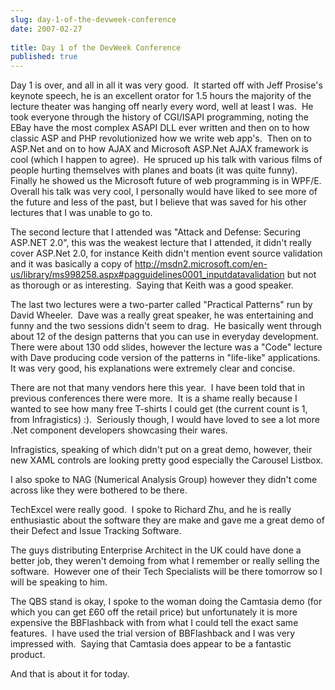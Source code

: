 ```yaml
---
slug: day-1-of-the-devweek-conference
date: 2007-02-27
 
title: Day 1 of the DevWeek Conference
published: true
---
```

<p>Day 1 is over, and all in all it was very good.  It started off with Jeff Prosise's keynote speech, he is an excellent orator for 1.5 hours the majority of the lecture theater was hanging off nearly every word, well at least I was.  He took everyone through the history of CGI/ISAPI programming, noting the EBay have the most complex ASAPI DLL ever written and then on to how classic ASP and PHP revolutionized how we write web app's.  Then on to ASP.Net and on to how AJAX and Microsoft ASP.Net AJAX framework is cool (which I happen to agree).  He spruced up his talk with various films of people hurting themselves with planes and boats (it was quite funny).  Finally he showed us the Microsoft future of web programming is in WPF/E.  Overall his talk was very cool, I personally would have liked to see more of the future and less of the past, but I believe that was saved for his other lectures that I was unable to go to.</p> <p>The second lecture that I attended was "Attack and Defense: Securing ASP.NET 2.0", this was the weakest lecture that I attended, it didn't really cover ASP.Net 2.0, for instance Keith didn't mention event source validation and it was basically a copy of <a href="http://msdn2.microsoft.com/en-us/library/ms998258.aspx#pagguidelines0001_inputdatavalidation" title="http://msdn2.microsoft.com/en-us/library/ms998258.aspx#pagguidelines0001_inputdatavalidation">http://msdn2.microsoft.com/en-us/library/ms998258.aspx#pagguidelines0001_inputdatavalidation</a> but not as thorough or as interesting.  Saying that Keith was a good speaker.</p> <p>The last two lectures were a two-parter called "Practical Patterns" run by David Wheeler.  Dave was a really great speaker, he was entertaining and funny and the two sessions didn't seem to drag.  He basically went through about 12 of the design patterns that you can use in everyday development.  There were about 130 odd slides, however the lecture was a "Code" lecture with Dave producing code version of the patterns in "life-like" applications.  It was very good, his explanations were extremely clear and concise.</p> <p>There are not that many vendors here this year.  I have been told that in previous conferences there were more.  It is a shame really because I wanted to see how many free T-shirts I could get (the current count is 1, from Infragistics) :).  Seriously though, I would have loved to see a lot more .Net component developers showcasing their wares.</p> <p>Infragistics, speaking of which didn't put on a great demo, however, their new XAML controls are looking pretty good especially the Carousel Listbox.</p> <p>I also spoke to NAG (Numerical Analysis Group) however they didn't come across like they were bothered to be there.</p> <p>TechExcel were really good.  I spoke to Richard Zhu, and he is really enthusiastic about the software they are make and gave me a great demo of their Defect and Issue Tracking Software.</p> <p>The guys distributing Enterprise Architect in the UK could have done a better job, they weren't demoing from what I remember or really selling the software.  However one of their Tech Specialists will be there tomorrow so I will be speaking to him.</p> <p>The QBS stand is okay, I spoke to the woman doing the Camtasia demo (for which you can get £60 off the retail price) but unfortunately it is more expensive the BBFlashback with from what I could tell the exact same features.  I have used the trial version of BBFlashback and I was very impressed with.  Saying that Camtasia does appear to be a fantastic product.</p> <p>And that is about it for today.</p> <p> </p>

